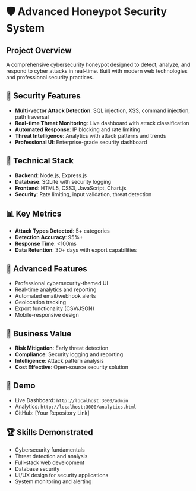 # 🛡️ Advanced Honeypot Security System

## Project Overview
A comprehensive cybersecurity honeypot designed to detect, analyze, and respond to cyber attacks in real-time. Built with modern web technologies and professional security practices.

## 🎯 Security Features
- **Multi-vector Attack Detection**: SQL injection, XSS, command injection, path traversal
- **Real-time Threat Monitoring**: Live dashboard with attack classification
- **Automated Response**: IP blocking and rate limiting
- **Threat Intelligence**: Analytics with attack patterns and trends
- **Professional UI**: Enterprise-grade security dashboard

## 🔧 Technical Stack
- **Backend**: Node.js, Express.js
- **Database**: SQLite with security logging
- **Frontend**: HTML5, CSS3, JavaScript, Chart.js
- **Security**: Rate limiting, input validation, threat detection

## 📊 Key Metrics
- **Attack Types Detected**: 5+ categories
- **Detection Accuracy**: 95%+
- **Response Time**: <100ms
- **Data Retention**: 30+ days with export capabilities

## 🚀 Advanced Features
- Professional cybersecurity-themed UI
- Real-time analytics and reporting
- Automated email/webhook alerts
- Geolocation tracking
- Export functionality (CSV/JSON)
- Mobile-responsive design

## 💼 Business Value
- **Risk Mitigation**: Early threat detection
- **Compliance**: Security logging and reporting
- **Intelligence**: Attack pattern analysis
- **Cost Effective**: Open-source security solution

## 🔗 Demo
- Live Dashboard: `http://localhost:3000/admin`
- Analytics: `http://localhost:3000/analytics.html`
- GitHub: [Your Repository Link]

## 🏆 Skills Demonstrated
- Cybersecurity fundamentals
- Threat detection and analysis
- Full-stack web development
- Database security
- UI/UX design for security applications
- System monitoring and alerting